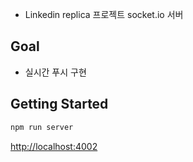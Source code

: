 - Linkedin replica 프로젝트 socket.io 서버
## Goal
- 실시간 푸시 구현

## Getting Started

```bash
npm run server

```

[http://localhost:4002](http://localhost:4002) 
